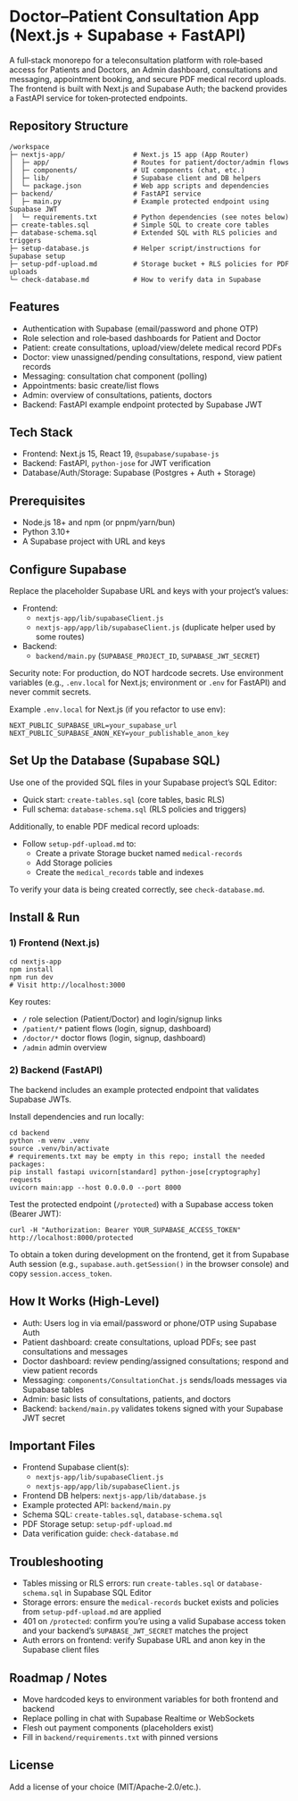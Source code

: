 # Doctor–Patient Consultation App (Next.js + Supabase + FastAPI)

A full‑stack monorepo for a teleconsultation platform with role‑based access for Patients and Doctors, an Admin dashboard, consultations and messaging, appointment booking, and secure PDF medical record uploads. The frontend is built with Next.js and Supabase Auth; the backend provides a FastAPI service for token‑protected endpoints.

## Repository Structure

```
/workspace
├─ nextjs-app/                 # Next.js 15 app (App Router)
│  ├─ app/                     # Routes for patient/doctor/admin flows
│  ├─ components/              # UI components (chat, etc.)
│  ├─ lib/                     # Supabase client and DB helpers
│  └─ package.json             # Web app scripts and dependencies
├─ backend/                    # FastAPI service
│  ├─ main.py                  # Example protected endpoint using Supabase JWT
│  └─ requirements.txt         # Python dependencies (see notes below)
├─ create-tables.sql           # Simple SQL to create core tables
├─ database-schema.sql         # Extended SQL with RLS policies and triggers
├─ setup-database.js           # Helper script/instructions for Supabase setup
├─ setup-pdf-upload.md         # Storage bucket + RLS policies for PDF uploads
└─ check-database.md           # How to verify data in Supabase
```

## Features

- Authentication with Supabase (email/password and phone OTP)
- Role selection and role‑based dashboards for Patient and Doctor
- Patient: create consultations, upload/view/delete medical record PDFs
- Doctor: view unassigned/pending consultations, respond, view patient records
- Messaging: consultation chat component (polling)
- Appointments: basic create/list flows
- Admin: overview of consultations, patients, doctors
- Backend: FastAPI example endpoint protected by Supabase JWT

## Tech Stack

- Frontend: Next.js 15, React 19, `@supabase/supabase-js`
- Backend: FastAPI, `python-jose` for JWT verification
- Database/Auth/Storage: Supabase (Postgres + Auth + Storage)

## Prerequisites

- Node.js 18+ and npm (or pnpm/yarn/bun)
- Python 3.10+
- A Supabase project with URL and keys

## Configure Supabase

Replace the placeholder Supabase URL and keys with your project’s values:

- Frontend:
  - `nextjs-app/lib/supabaseClient.js`
  - `nextjs-app/app/lib/supabaseClient.js` (duplicate helper used by some routes)
- Backend:
  - `backend/main.py` (`SUPABASE_PROJECT_ID`, `SUPABASE_JWT_SECRET`)

Security note: For production, do NOT hardcode secrets. Use environment variables (e.g., `.env.local` for Next.js; environment or `.env` for FastAPI) and never commit secrets.

Example `.env.local` for Next.js (if you refactor to use env):

```
NEXT_PUBLIC_SUPABASE_URL=your_supabase_url
NEXT_PUBLIC_SUPABASE_ANON_KEY=your_publishable_anon_key
```

## Set Up the Database (Supabase SQL)

Use one of the provided SQL files in your Supabase project’s SQL Editor:

- Quick start: `create-tables.sql` (core tables, basic RLS)
- Full schema: `database-schema.sql` (RLS policies and triggers)

Additionally, to enable PDF medical record uploads:

- Follow `setup-pdf-upload.md` to:
  - Create a private Storage bucket named `medical-records`
  - Add Storage policies
  - Create the `medical_records` table and indexes

To verify your data is being created correctly, see `check-database.md`.

## Install & Run

### 1) Frontend (Next.js)

```
cd nextjs-app
npm install
npm run dev
# Visit http://localhost:3000
```

Key routes:
- `/` role selection (Patient/Doctor) and login/signup links
- `/patient/*` patient flows (login, signup, dashboard)
- `/doctor/*` doctor flows (login, signup, dashboard)
- `/admin` admin overview

### 2) Backend (FastAPI)

The backend includes an example protected endpoint that validates Supabase JWTs.

Install dependencies and run locally:

```
cd backend
python -m venv .venv
source .venv/bin/activate
# requirements.txt may be empty in this repo; install the needed packages:
pip install fastapi uvicorn[standard] python-jose[cryptography] requests
uvicorn main:app --host 0.0.0.0 --port 8000
```

Test the protected endpoint (`/protected`) with a Supabase access token (Bearer JWT):

```
curl -H "Authorization: Bearer YOUR_SUPABASE_ACCESS_TOKEN" http://localhost:8000/protected
```

To obtain a token during development on the frontend, get it from Supabase Auth session (e.g., `supabase.auth.getSession()` in the browser console) and copy `session.access_token`.

## How It Works (High‑Level)

- Auth: Users log in via email/password or phone/OTP using Supabase Auth
- Patient dashboard: create consultations, upload PDFs; see past consultations and messages
- Doctor dashboard: review pending/assigned consultations; respond and view patient records
- Messaging: `components/ConsultationChat.js` sends/loads messages via Supabase tables
- Admin: basic lists of consultations, patients, and doctors
- Backend: `backend/main.py` validates tokens signed with your Supabase JWT secret

## Important Files

- Frontend Supabase client(s):
  - `nextjs-app/lib/supabaseClient.js`
  - `nextjs-app/app/lib/supabaseClient.js`
- Frontend DB helpers: `nextjs-app/lib/database.js`
- Example protected API: `backend/main.py`
- Schema SQL: `create-tables.sql`, `database-schema.sql`
- PDF Storage setup: `setup-pdf-upload.md`
- Data verification guide: `check-database.md`

## Troubleshooting

- Tables missing or RLS errors: run `create-tables.sql` or `database-schema.sql` in Supabase SQL Editor
- Storage errors: ensure the `medical-records` bucket exists and policies from `setup-pdf-upload.md` are applied
- 401 on `/protected`: confirm you’re using a valid Supabase access token and your backend’s `SUPABASE_JWT_SECRET` matches the project
- Auth errors on frontend: verify Supabase URL and anon key in the Supabase client files

## Roadmap / Notes

- Move hardcoded keys to environment variables for both frontend and backend
- Replace polling in chat with Supabase Realtime or WebSockets
- Flesh out payment components (placeholders exist)
- Fill in `backend/requirements.txt` with pinned versions

## License

Add a license of your choice (MIT/Apache-2.0/etc.).